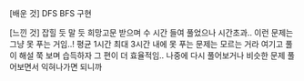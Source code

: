 [배운 것]
DFS BFS 구현

[느낀 것]
잡힐 듯 말 듯 희망고문 받으며 수 시간 들여 풀었으나 시간초과.. 이런 문제는 그냥 못 푸는 거임..!
평균 1시간 최대 3시간 내에 못 푸는 문제는 모르는 거라 여기고
풀이 해설 쭉 보며 습득하자
그 편이 더 효율적임..
나중에 다시 풀어보거나 비슷한 문제 풀어보면서 익혀나가면 되니까
